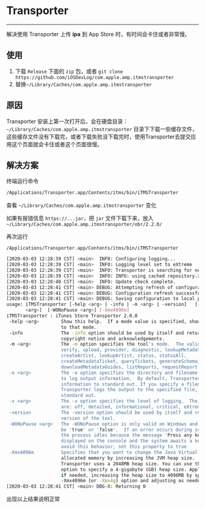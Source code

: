 # Transporter
---

解决使用 Transporter 上传 **ipa** 到 App Store 时，有时间会卡住或者非常慢。

## 使用

1. 下载 `Release` 下面的 `zip` 包，或者 `git clone https://github.com/iOSDevLog/com.apple.amp.itmstransporter`
1. 替换`~/Library/Caches/com.apple.amp.itmstransporter`

## 原因

Transporter 安装上第一次打开后，会在硬盘目录：`~/Library/Caches/com.apple.amp.itmstransporter` 目录下下载一些缓存文件，这些缓存文件没有下载完，或者下载失败没下载完时，使用Transporter去提交应用这个页面就会卡住或者这个页面很慢。

## 解决方案

终端运行命令

```bash
/Applications/Transporter.app/Contents/itms/bin/iTMSTransporter
```

查看 `~/Library/Caches/com.apple.amp.itmstransporter` 变化

如果有报错信息 `https://...jar`，把 `jar` 文件下载下来，放入 `~/Library/Caches/com.apple.amp.itmstransporter/obr/2.2.0/`

再次运行

`/Applications/Transporter.app/Contents/itms/bin/iTMSTransporter`

```bash
[2020-03-03 12:28:39 CST] <main>  INFO: Configuring logging...
[2020-03-03 12:28:39 CST] <main>  INFO: Logging level set to eXtreme
[2020-03-03 12:28:39 CST] <main>  INFO: Transporter is searching for new software components.
[2020-03-03 12:28:39 CST] <main>  INFO: INFO: using cached repository.xml file.
[2020-03-03 12:28:40 CST] <main>  INFO: Update check complete.
[2020-03-03 12:28:41 CST] <main> DEBUG: Attempting refresh of configuration data from https://contentdelivery.itunes.apple.com/transporter/Defaults.properties
[2020-03-03 12:28:41 CST] <main> DEBUG: Configuration refresh successful.
[2020-03-03 12:28:41 CST] <main> DEBUG: Saving configuration to local path: /Users/iosdevlog/Library/Caches/com.apple.amp.itmstransporter/Defaults.properties
usage: iTMSTransporter [-help <arg> | -info | -m <arg> | -version]   [-o <arg>] [-v
       <arg>]  [-WONoPause <arg>] [-Xmx4096m]
iTMSTransporter : iTunes Store Transporter 2.0.0
 -help <arg>        Show this help.  If a mode value is specified, show help specific
                    to that mode.
 -info              The -info option should be used by itself and returns the
                    copyright notice and acknowledgements.
 -m <arg>           The -m option specifies the tool's mode.  The valid values are:
                    verify, upload, provider, diagnostic, lookupMetadata,
                    createArtist, lookupArtist, status, statusAll,
                    createMetadataTicket, queryTickets, generateSchema, transferTest,
                    downloadMetadataGuides, listReports, requestReport
 -o <arg>           The -o option specifies the directory and filename you want to use
                    to log output information.  By default, Transporter logs output
                    information to standard out. If you specify a filename,
                    Transporter logs the output to the specified file, as well as to
                    standard out.
 -v <arg>           The -v option specifies the level of logging.  The five values
                    are: off, detailed, informational, critical, eXtreme.
 -version           The -version option should be used by itself and returns the
                    version of the tool.
 -WONoPause <arg>   The -WONoPause option is only valid on Windows and its value can
                    be 'true' or 'false'.  If an error occurs during script execution,
                    the process idles because the message 'Press any key...' is
                    displayed on the console and the system awaits a keypress. To
                    avoid this behavior, set this property to true
 -Xmx4096m          Specifies that you want to change the Java Virtual Machine's (JVM)
                    allocated memory by increasing the JVM heap size.  By default,
                    Transporter uses a 2048MB heap size. You can use the -Xmx4096m
                    option to specify a 4-gigabyte (GB) heap size. Apple recommends,
                    if needed, increasing the heap size to 4096MB by specifying the
                    -Xmx4096m (or -Xmx4g) option and adjusting as needed.
[2020-03-03 12:28:41 CST] <main> DBG-X: Returning 0
```

出现以上结果说明正常
